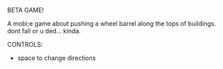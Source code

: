 BETA GAME!

A mobi;e game about pushing a wheel barrel along the tops of buildings. dont fall or u ded... kinda.

CONTROLS:
  - space to change directions
